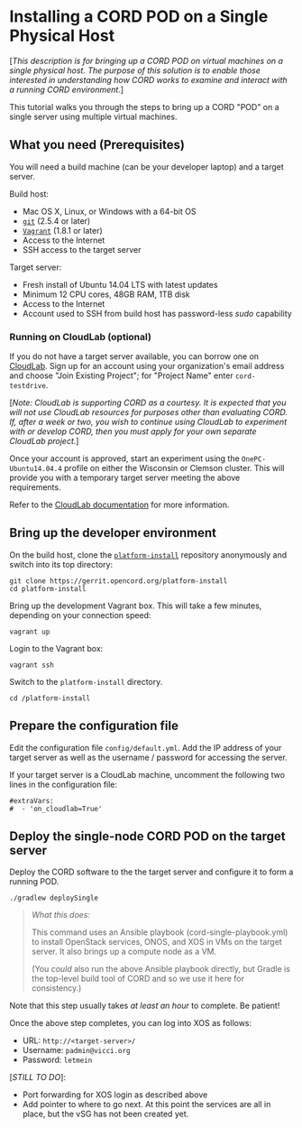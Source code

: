 # Installing a CORD POD on a Single Physical Host
[*This description is for bringing up a CORD POD on virtual machines on a single physical host. The purpose
of this solution is to enable those interested in understanding how CORD works to examine and interact with a running CORD environment.*]

This tutorial walks you through the steps to bring up a CORD "POD" on a single server using multiple virtual machines.

## What you need (Prerequisites)
You will need a build machine (can be your developer laptop) and a target server.

Build host:
* Mac OS X, Linux, or Windows with a 64-bit OS
* [`git`](https://git-scm.com/) (2.5.4 or later)
* [`Vagrant`](https://www.vagrantup.com/) (1.8.1 or later)
* Access to the Internet
* SSH access to the target server

Target server:
* Fresh install of Ubuntu 14.04 LTS with latest updates
* Minimum 12 CPU cores, 48GB RAM, 1TB disk
* Access to the Internet
* Account used to SSH from build host has password-less *sudo* capability

### Running on CloudLab (optional)
If you do not have a target server available, you can borrow one on
[CloudLab](https://www.cloudlab.us).  Sign up for an account using your organization's
email address and choose "Join Existing Project"; for "Project Name" enter `cord-testdrive`.

[*Note: CloudLab is supporting CORD as a courtesy.  It is expected that you will
not use CloudLab resources for purposes other than evaluating CORD.  If, after a
week or two, you wish to continue using CloudLab to experiment with or develop CORD,
then you must apply for your own separate CloudLab project.*]

Once your account is approved, start an experiment using the `OnePC-Ubuntu14.04.4` profile
on either the Wisconsin or Clemson cluster.  This will provide you with a temporary target server
meeting the above requirements.

Refer to the [CloudLab documentation](https://docs.cloudlab.us) for more information.

## Bring up the developer environment
On the build host, clone the
[`platform-install`](https://gerrit.opencord.org/platform-install) repository
anonymously and switch into its top directory:

```
git clone https://gerrit.opencord.org/platform-install
cd platform-install
```

Bring up the development Vagrant box.  This will take a few minutes, depending on your
connection speed:

```
vagrant up
```

Login to the Vagrant box:

```
vagrant ssh
```

Switch to the `platform-install` directory.

```
cd /platform-install
```

## Prepare the configuration file

Edit the configuration file `config/default.yml`.  Add the IP address of your target
server as well as the username / password for accessing the server.  

If your target server is a CloudLab machine, uncomment the following two lines in the
configuration file:

```
#extraVars:
#  - 'on_cloudlab=True'
```

## Deploy the single-node CORD POD on the target server

Deploy the CORD software to the the target server and configure it to form a running POD.

```
./gradlew deploySingle
```
> *What this does:*
>
> This command uses an Ansible playbook (cord-single-playbook.yml) to install
> OpenStack services, ONOS, and XOS in VMs on the target server.  It also brings up
> a compute node as a VM.
>
> (You *could* also run the above Ansible playbook directly, but Gradle is the
> top-level build tool of CORD and so we use it here for consistency.)

Note that this step usually takes *at least an hour* to complete.  Be patient!

Once the above step completes, you can log into XOS as follows:

* URL: `http://<target-server>/`
* Username: `padmin@vicci.org`
* Password: `letmein`

[*STILL TO DO*]:
* Port forwarding for XOS login as described above
* Add pointer to where to go next.  At this point the services are all in place, but the vSG has not been created yet.
